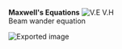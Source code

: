 **Maxwell's Equations**
 ![V.E V.H ](Exported%20image%2020241010164014-0.png)   
Beam wander equation

![Exported image](Exported%20image%2020241010164017-1.png)
